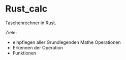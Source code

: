 # Rust_calc
Taschenrechner in Rust.

Ziele: 
- einpflegen aller Grundlegenden Mathe Operationen
- Erkennen der Operation
- Funktionen
